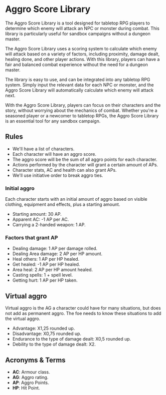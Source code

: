 # Aggro Score Library
The Aggro Score Library is a tool designed for tabletop RPG players to determine which enemy will attack an NPC or monster during combat. This library is particularly useful for sandbox campaigns without a dungeon master.

The Aggro Score Library uses a scoring system to calculate which enemy will attack based on a variety of factors, including proximity, damage dealt, healing done, and other player actions. With this library, players can have a fair and balanced combat experience without the need for a dungeon master.

The library is easy to use, and can be integrated into any tabletop RPG system. Simply input the relevant data for each NPC or monster, and the Aggro Score Library will automatically calculate which enemy will attack next.

With the Aggro Score Library, players can focus on their characters and the story, without worrying about the mechanics of combat. Whether you're a seasoned player or a newcomer to tabletop RPGs, the Aggro Score Library is an essential tool for any sandbox campaign.

## Rules
- We'll have a list of characters.
- Each character will have an aggro score.
- The aggro score will be the sum of all aggro points for each character.
- Actions performed by the character will grant a certain amount of APs.
- Character stats, AC and health can also grant APs.
- We'll use initiative order to break aggro ties.

### Initial aggro

Each character starts with an initial amount of aggro based on visible clothing, equipment and effects, plus a starting amount.
- Starting amount: 30 AP.
- Apparent AC: -1 AP per AC.
- Carrying a 2-handed weapon: 1 AP.

### Factors that grant AP

- Dealing damage: 1 AP per damage rolled.
- Dealing Area damage: 2 AP per HP amount.
- Heal others: 1 AP per HP healed.
- Get healed: -1 AP per HP healed.
- Area heal: 2 AP per HP amount healed.
- Casting spells: 1 + spell level.
- Getting hurt: 1 AP per HP taken.

## Virtual aggro
Virtual aggro is the AG a character could have for many situations, but does not add as permanent aggro.
The foe needs to know these situations to add the virtual aggro.

- Advantage: X1,25 rounded up.
- Disadvantage: X0,75 rounded up.
- Endurance to the type of damage dealt: X0,5 rounded up.
- Debility to the type of damage dealt: X2.

## Acronyms & Terms
- **AC**: Armour class.
- **AG**: Aggro rating.
- **AP**: Aggro Points.
- **HP**: Hit Point.